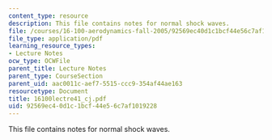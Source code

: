```yaml
---
content_type: resource
description: This file contains notes for normal shock waves.
file: /courses/16-100-aerodynamics-fall-2005/92569ec40d1c1bcf44e56c7af1019228_16100lectre41_cj.pdf
file_type: application/pdf
learning_resource_types:
- Lecture Notes
ocw_type: OCWFile
parent_title: Lecture Notes
parent_type: CourseSection
parent_uid: aac0011c-aef7-5515-ccc9-354af44ae163
resourcetype: Document
title: 16100lectre41_cj.pdf
uid: 92569ec4-0d1c-1bcf-44e5-6c7af1019228
---
```

This file contains notes for normal shock waves.

